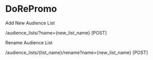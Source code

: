 # DoRePromo

Add New Audience List

/audience_lists/?name={new_list_name} [POST]

Rename Audience List

/audience_lists/{list_name}/rename?name={new_list_name} [POST]
